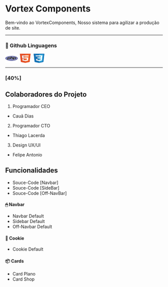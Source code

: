 # Vortex Components

Bem-vindo ao VortexComponents, Nosso sistema para agilizar a produção de site.

<hr>
<div style="display: inline_block">
  <h3>🚀 Github Linguagens</h3>
  <img align="center" alt="Magnus-Php" height="30" width="40" src="https://raw.githubusercontent.com/devicons/devicon/master/icons/php/php-original.svg">
  <img align="center" alt="Magnus-HTML" height="30" width="40" src="https://raw.githubusercontent.com/devicons/devicon/master/icons/html5/html5-original.svg">
  <img align="center" alt="Magnus-CSS" height="30" width="40" src="https://raw.githubusercontent.com/devicons/devicon/master/icons/css3/css3-original.svg">
</div>
<hr>

### [40%]

## Colaboradores do Projeto

1. Programador CEO
- Cauã Dias

2. Programador CTO
- Thiago Lacerda

3. Design UX/UI
- Felipe Antonio

## Funcionalidades
- Souce-Code [Navbar]
- Souce-Code [SideBar]
- Souce-Code [Off-NavBar]

#### 🖱 Navbar
- Navbar Default
- Sidebar Default
- Off-Navbar Default

#### 🍪 Cookie
- Cookie Default

#### 📦 Cards
- Card Plano
- Card Shop
